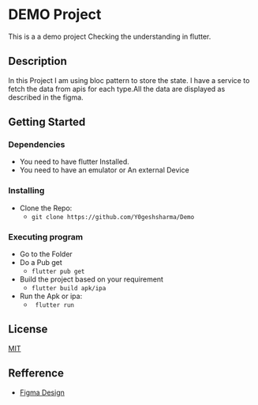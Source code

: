 # DEMO Project 

This  is a a demo project Checking the understanding in flutter.
## Description
In this Project I am using bloc pattern to store the state. I have a service to fetch the data from apis for each type.All the data are displayed as described in the figma.
## Getting Started
  
### Dependencies 
* You need to have flutter Installed.
* You need to have an emulator or An external Device
### Installing
* Clone the Repo: 
  *  ```git clone https://github.com/Y0geshsharma/Demo```

### Executing program

*  Go to the Folder
* Do a Pub get 
  *  ```flutter pub get```
* Build the project based on your requirement 
  *  ``` flutter build apk/ipa ```
* Run the Apk or ipa: 
  * ``` flutter run```

## License
[MIT](https://choosealicense.com/licenses/mit/)

## Refference
* [Figma Design](https://www.figma.com/file/GNUmBwk2x8Eq28KyvA4Y0v/Mobile-Dev-Test?node-id=20%3A146)
